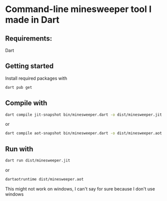 # Command-line minesweeper tool I made in Dart

## Requirements:
Dart

## Getting started
Install required packages with
```bash
dart pub get
```

## Compile with
```bash
dart compile jit-snapshot bin/minesweeper.dart -o dist/minesweeper.jit
```
or
```bash
dart compile aot-snapshot bin/minesweeper.dart -o dist/minesweeper.aot
```

## Run with
```bash
dart run dist/minesweeper.jit
```
or
```bash
dartaotruntime dist/minesweeper.aot
```

This might not work on windows, I can't say for sure because I don't use windows